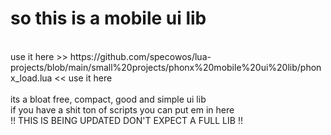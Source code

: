 # so this is a mobile ui lib
<br />
use it here >> https://github.com/specowos/lua-projects/blob/main/small%20projects/phonx%20mobile%20ui%20lib/phonx_load.lua << use it here <br />
<br />
its a bloat free, compact, good and simple ui lib <br />
if you have a shit ton of scripts you can put em in here <br />
!! THIS IS BEING UPDATED DON'T EXPECT A FULL LIB !! <br />
